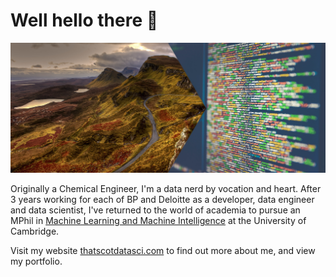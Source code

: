 # Well hello there 👋

![TSDS](https://raw.githubusercontent.com/thatscotdatasci/thatscotdatasci.github.io/master/assets/images/homepage_1800.jpg "Logo Title Text 1")

Originally a Chemical Engineer, I'm a data nerd by vocation and heart. After 3 years working for each of BP and Deloitte as a developer, data engineer and data scientist, I've returned to the world of academia to pursue an MPhil in [Machine Learning and Machine Intelligence](https://www.mlmi.eng.cam.ac.uk/) at the University of Cambridge.

Visit my website [thatscotdatasci.com](https://thatscotdatasci.com) to find out more about me, and view my portfolio.
